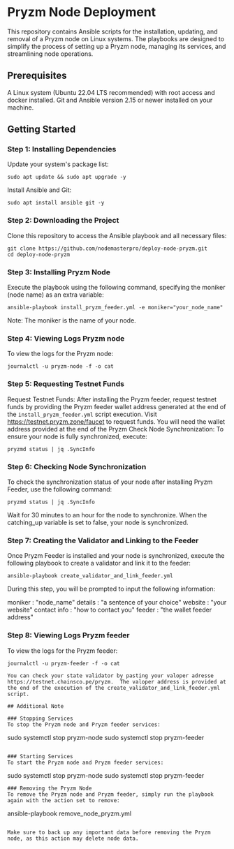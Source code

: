 # Pryzm Node Deployment
This repository contains Ansible scripts for the installation, updating, and removal of a Pryzm node on Linux systems. The playbooks are designed to simplify the process of setting up a Pryzm node, managing its services, and streamlining node operations.

## Prerequisites
A Linux system (Ubuntu 22.04 LTS recommended) with root access and docker installed.
Git and Ansible version 2.15 or newer installed on your machine.

## Getting Started

### Step 1: Installing Dependencies
Update your system's package list:

```
sudo apt update && sudo apt upgrade -y
```

Install Ansible and Git:
```
sudo apt install ansible git -y
```

### Step 2: Downloading the Project

Clone this repository to access the Ansible playbook and all necessary files:

```
git clone https://github.com/nodemasterpro/deploy-node-pryzm.git
cd deploy-node-pryzm
```

### Step 3: Installing Pryzm Node
Execute the playbook using the following command, specifying the moniker (node name) as an extra variable:

```
ansible-playbook install_pryzm_feeder.yml -e moniker="your_node_name"
```
Note: The moniker is the name of your node.


### Step 4: Viewing Logs Pryzm node
To view the logs for the Pryzm node:
```
journalctl -u pryzm-node -f -o cat
```

### Step 5: Requesting Testnet Funds
Request Testnet Funds: After installing the Pryzm feeder, request testnet funds by providing the Pryzm feeder wallet address generated at the end of the `install_pryzm_feeder.yml` script execution. Visit https://testnet.pryzm.zone/faucet to request funds. You will need the wallet address provided at the end of the Pryzm 
Check Node Synchronization: To ensure your node is fully synchronized, execute:
```
pryzmd status | jq .SyncInfo
```

### Step 6: Checking Node Synchronization
To check the synchronization status of your node after installing Pryzm Feeder, use the following command:
```
pryzmd status | jq .SyncInfo
```
Wait for 30 minutes to an hour for the node to synchronize. When the catching_up variable is set to false, your node is synchronized.

### Step 7: Creating the Validator and Linking to the Feeder
Once Pryzm Feeder is installed and your node is synchronized, execute the following playbook to create a validator and link it to the feeder:
```
ansible-playbook create_validator_and_link_feeder.yml
```
During this step, you will be prompted to input the following information:

moniker : "node_name"
details : "a sentence of your choice"
website : "your website"
contact info : "how to contact you"
feeder : "the wallet feeder address"

### Step 8: Viewing Logs Pryzm feeder
To view the logs for the Pryzm feeder:
```
journalctl -u pryzm-feeder -f -o cat

You can check your state validator by pasting your valoper adresse https://testnet.chainsco.pe/pryzm.  The valoper address is provided at the end of the execution of the create_validator_and_link_feeder.yml script.

## Additional Note

### Stopping Services
To stop the Pryzm node and Pryzm feeder services: 
```
sudo systemctl stop pryzm-node
sudo systemctl stop pryzm-feeder
```

### Starting Services
To start the Pryzm node and Pryzm feeder services: 
```
sudo systemctl stop pryzm-node
sudo systemctl stop pryzm-feeder
```
### Removing the Pryzm Node
To remove the Pryzm node and Pryzm feeder, simply run the playbook again with the action set to remove:

```
ansible-playbook remove_node_pryzm.yml
```

Make sure to back up any important data before removing the Pryzm node, as this action may delete node data.






